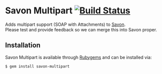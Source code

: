 Savon Multipart [![Build Status](https://secure.travis-ci.org/savonrb/savon-multipart.png)](http://travis-ci.org/savonrb/savon-multipart)
===============

Adds multipart support (SOAP with Attachments) to [Savon](https://github.com/savonrb/savon).  
Please test and provide feedback so we can merge this into Savon proper.


Installation
------------

Savon Multipart is available through [Rubygems](http://rubygems.org/gems/savon-multipart) and can be installed via:

```
$ gem install savon-multipart
```
